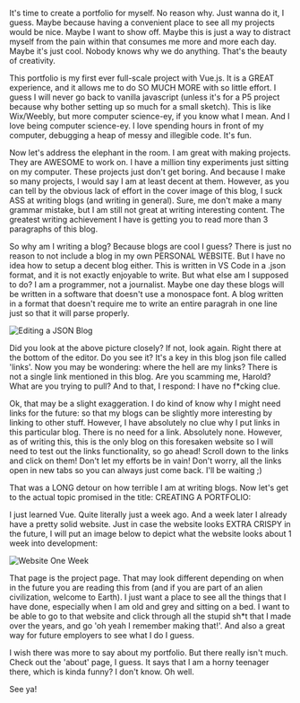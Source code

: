 It's time to create a portfolio for myself. No reason why. Just wanna do it, I guess. Maybe because having a convenient place to see all my projects would be nice. Maybe I want to show off. Maybe this is just a way to distract myself from the pain within that consumes me more and more each day. Maybe it's just cool. Nobody knows why we do anything. That's the beauty of creativity.

This portfolio is my first ever full-scale project with Vue.js. It is a GREAT experience, and it allows me to do SO MUCH MORE with so little effort. I guess I will never go back to vanilla javascript (unless it's for a P5 project because why bother setting up so much for a small sketch). This is like Wix/Weebly, but more computer science-ey, if you know what I mean. And I love being computer science-ey. I love spending hours in front of my computer, debugging a heap of messy and illegible code. It's fun.

Now let's address the elephant in the room. I am great with making projects. They are AWESOME to work on. I have a million tiny experiments just sitting on my computer. These projects just don't get boring. And because I make so many projects, I would say I am at least decent at them. However, as you can tell by the obvious lack of effort in the cover image of this blog, I suck ASS at writing blogs (and writing in general). Sure, me don't make a many grammar mistake, but I am still not great at writing interesting content. The greatest writing achievement I have is getting you to read more than 3 paragraphs of this blog.

So why am I writing a blog? Because blogs are cool I guess? There is just no reason to not include a blog in my own PERSONAL WEBSITE. But I have no idea how to setup a decent blog either. This is written in VS Code in a .json format, and it is not exactly enjoyable to write. But what else am I supposed to do? I am a programmer, not a journalist. Maybe one day these blogs will be written in a software that doesn't use a monospace font. A blog written in a format that doesn't require me to write an entire paragrah in one line just so that it will parse properly.

![Editing a JSON Blog](http://v3.api.haroldkwan.com/blogs/images/editingAJsonBlog.png)

Did you look at the above picture closely? If not, look again. Right there at the bottom of the editor. Do you see it? It's a key in this blog json file called 'links'. Now you may be wondering: where the hell are my links? There is not a single link mentioned in this blog. Are you scamming me, Harold? What are you trying to pull? And to that, I respond: I have no f\*cking clue.

Ok, that may be a slight exaggeration. I do kind of know why I might need links for the future: so that my blogs can be slightly more interesting by linking to other stuff. However, I have absolutely no clue why I put links in this particular blog. There is no need for a link. Absolutely none. However, as of writing this, this is the only blog on this foresaken website so I will need to test out the links functionality, so go ahead! Scroll down to the links and click on them! Don't let my efforts be in vain! Don't worry, all the links open in new tabs so you can always just come back. I'll be waiting ;)

That was a LONG detour on how terrible I am at writing blogs. Now let's get to the actual topic promised in the title: CREATING A PORTFOLIO:

I just learned Vue. Quite literally just a week ago. And a week later I already have a pretty solid website. Just in case the website looks EXTRA CRISPY in the future, I will put an image below to depict what the website looks about 1 week into development:

![Website One Week](http://v3.api.haroldkwan.com/blogs/images/websiteOneWeek.png)

That page is the project page. That may look different depending on when in the future you are reading this from (and if you are part of an alien civilization, welcome to Earth). I just want a place to see all the things that I have done, especially when I am old and grey and sitting on a bed. I want to be able to go to that website and click through all the stupid sh\*t that I made over the years, and go 'oh yeah I remember making that!'. And also a great way for future employers to see what I do I guess.

I wish there was more to say about my portfolio. But there really isn't much. Check out the 'about' page, I guess. It says that I am a horny teenager there, which is kinda funny? I don't know. Oh well.

See ya!
